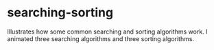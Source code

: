 # searching-sorting
Illustrates how some common searching and sorting algorithms  work. I animated three searching algorithms and three sorting algorithms.
